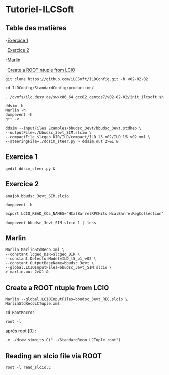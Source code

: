 # Tutoriel-ILCSoft

## Table des matières
-[Exercice 1](https://github.com/EmilioBrs/Tutoriel-ILCSoft/edit/main/README.md#exercice-1)

-[Exercice 2](https://github.com/EmilioBrs/Tutoriel-ILCSoft/edit/main/README.md#exercice-2)

-[Marlin](https://github.com/EmilioBrs/Tutoriel-ILCSoft/edit/main/README.md#marlin)

-[Create a ROOT ntuple from LCIO](https://github.com/EmilioBrs/Tutoriel-ILCSoft/edit/main/README.md#create-a-ROOT-ntuple-from-LCIO)

```
git clone https://github.com/iLCSoft/ILDConfig.git -b v02-02-02
```
```
cd ILDConfig/StandardConfig/production/
```
```
. /cvmfs/ilc.desy.de/sw/x86_64_gcc82_centos7/v02-02-02/init_ilcsoft.sh
```
```
ddsim -h
Marlin -h
dumpevent -h
g++ -v
```
```
ddsim --inputFiles Examples/bbudsc_3evt/bbudsc_3evt.stdhep \
--outputFile=./bbudsc_3evt_SIM.slcio \
--compactFile $lcgeo_DIR/ILD/compact/ILD_l5_v02/ILD_l5_v02.xml \
--steeringFile=./ddsim_steer.py > ddsim.out 2>&1 &
```
## Exercice 1
```
gedit ddsim_steer.py &
```

## Exercice 2
```
anajob bbudsc_3evt_SIM.slcio
```
```
dumpevent -h
```
```
export LCIO_READ_COL_NAMES="HCalBarrelRPCHits HcalBarrelRegCollection"
```
```
dumpevent bbudsc_3evt_SIM.slcio 1 | less
```
## Marlin
```
Marlin MarlinStdReco.xml \
--constant.lcgeo_DIR=$lcgeo_DIR \
--constant.DetectorModel=ILD_l5_o1_v02 \
--constant.OutputBaseName=bbudsc_3evt \
--global.LCIOInputFiles=bbudsc_3evt_SIM.slcio \
> marlin.out 2>&1 &
```
## Create a ROOT ntuple from LCIO
```
Marlin --global.LCIOInputFiles=bbudsc_3evt_REC.slcio \
MarlinStdRecoLCTuple.xml
```
```
cd RootMacros
```
```
root -l
```
après root [0] :
```
.x ./draw_simhits.C("../StandardReco_LCTuple.root")
```
## Reading an slcio file via ROOT
```
root -l read_slcio.C


